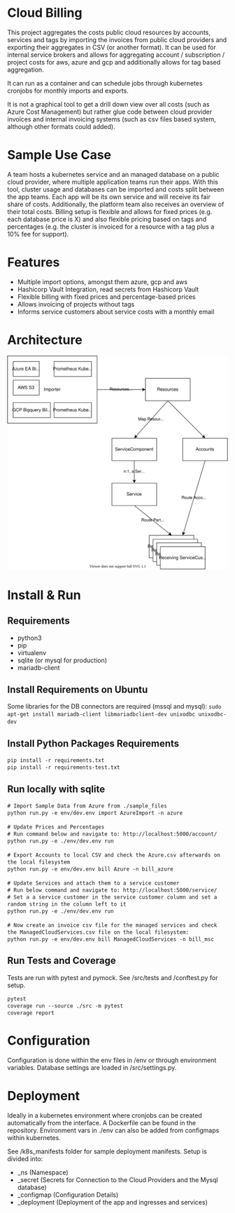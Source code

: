# Cloud Billing

This project aggregates the costs public cloud resources by accounts, services and tags by importing the invoices from public cloud providers and exporting their aggregates in CSV (or another format).
It can be used for internal service brokers and allows for aggregating account / subscription / project costs for aws, azure and gcp and additionally allows for tag based aggregation.

It can run as a container and can schedule jobs through kubernetes cronjobs for monthly imports and exports.

It is not a graphical tool to get a drill down view over all costs (such as Azure Cost Management) but rather glue code between cloud provider invoices and internal invoicing systems (such as csv files based system, although other formats could added).

# Sample Use Case
A team hosts a kubernetes service and an managed database on a public cloud provider, where multiple application teams run their apps. With this tool, cluster usage and databases can be imported and costs split between the app teams. Each app will be its own service and will receive its fair share of costs. Additionally, the platform team also receives an overview of their total costs. Billing setup is flexible and allows for fixed prices (e.g. each database price is X) and also flexible pricing based on tags and percentages (e.g. the cluster is invoiced for a resource with a tag plus a 10% fee for support).

# Features
* Multiple import options, amongst them azure, gcp and aws
* Hashicorp Vault Integration, read secrets from Hashicorp Vault
* Flexible billing with fixed prices and percentage-based prices
* Allows invoicing of projects without tags
* Informs service customers about service costs with a monthly email

# Architecture
![Architecture](architecture.svg)

# Install & Run
## Requirements
* python3
* pip
* virtualenv
* sqlite (or mysql for production)
* mariadb-client

## Install Requirements on Ubuntu
Some libraries for the DB connectors are required (mssql and mysql):
`sudo apt-get install mariadb-client libmariadbclient-dev unixodbc unixodbc-dev` 

## Install Python Packages Requirements
```
pip install -r requirements.txt
pip install -r requirements-test.txt
```

## Run locally with sqlite
```
# Import Sample Data from Azure from ./sample_files
python run.py -e env/dev.env import AzureImport -n azure

# Update Prices and Percentages
# Run command below and navigate to: http://localhost:5000/account/
python run.py -e ./env/dev.env run

# Export Accounts to local CSV and check the Azure.csv afterwards on the local filesystem
python run.py -e env/dev.env bill Azure -n bill_azure

# Update Services and attach them to a service customer
# Run below command and navigate to: http://localhost:5000/service/
# Set a a service customer in the service customer column and set a random string in the column left to it
python run.py -e ./env/dev.env run

# Now create an invoice csv file for the managed services and check the ManagedCloudServices.csv file on the local filesystem:
python run.py -e env/dev.env bill ManagedCloudServices -n bill_msc
```

## Run Tests and Coverage
Tests are run with pytest and pymock. See /src/tests and /conftest.py for setup.
```
pytest
coverage run --source ./src -m pytest
coverage report
```

# Configuration
Configuration is done within the env files in /env or through environment variables. Database settings are loaded in /src/settings.py.

# Deployment
Ideally in a kubernetes environment where cronjobs can be created automatically from the interface. A Dockerfile can be found in the repository.
Environment vars in ./env can also be added from configmaps within kubernetes.

See /k8s_manifests folder for sample deployment manifests. Setup is divided into:
* _ns (Namespace)
* _secret (Secrets for Connection to the Cloud Providers and the Mysql database)
* _configmap (Configuration Details)
* _deployment (Deployment of the app and ingresses and services)